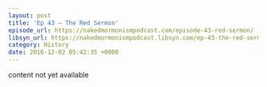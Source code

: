 ```yaml
---
layout: post
title: 'Ep 43 – The Red Sermon'
episode_url: https://nakedmormonismpodcast.com/episode-43-red-sermon/
libsyn_url: https://nakedmormonismpodcast.libsyn.com/ep-43-the-red-sermon
category: History
date: 2016-12-02 05:42:35 +0000
---
```


content not yet available
